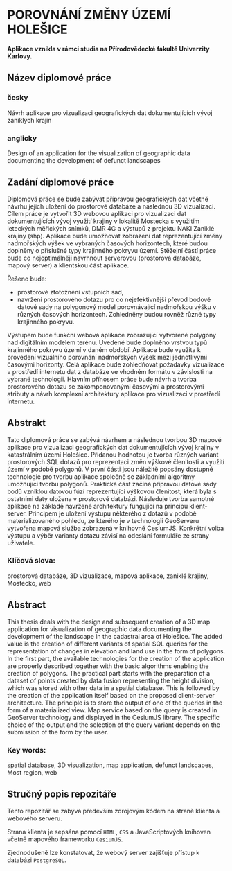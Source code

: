 # POROVNÁNÍ ZMĚNY ÚZEMÍ HOLEŠICE

 __Aplikace vznikla v rámci studia na Přírodovědecké fakultě Univerzity Karlovy.__

## Název diplomové práce
### česky
Návrh aplikace pro vizualizaci geografických dat dokumentujících vývoj zaniklých krajin

### anglicky
Design of an application for the visualization of geographic data documenting the development of defunct landscapes

## Zadání diplomové práce
Diplomová práce se bude zabývat přípravou geografických dat včetně návrhu jejich uložení do prostorové databáze a následnou 3D vizualizaci.
Cílem práce je vytvořit 3D webovou aplikaci pro vizualizaci dat dokumentujících vývoj využití krajiny v lokalitě Mostecka s využitím leteckých měřických snímků, DMR 4G a výstupů z projektu NAKI Zaniklé krajiny (shp). Aplikace bude umožňovat zobrazení dat reprezentující změny nadmořských výšek ve vybraných časových horizontech, které budou doplněny o příslušné typy krajinného pokryvu území.
Stěžejní částí práce bude co nejoptimálněji navrhnout serverovou (prostorová databáze, mapový server) a klientskou část aplikace.

Řešeno bude:
- prostorové ztotožnění vstupních sad,
- navržení prostorového dotazu pro co nejefektivnější převod bodové datové sady na polygonový model porovnávající nadmořskou výšku v různých časových horizontech. Zohledněny budou rovněž různé typy krajinného pokryvu.

Výstupem bude funkční webová aplikace zobrazující vytvořené polygony nad digitálním modelem terénu. Uvedené bude doplněno vrstvou typů krajinného pokryvu území v daném období. Aplikace bude využita k provedení vizuálního porovnání nadmořských výšek mezi jednotlivými časovými horizonty.
Celá aplikace bude zohledňovat požadavky vizualizace v prostředí internetu dat z databáze ve vhodném formátu v závislosti na vybrané technologii.
Hlavním přínosem práce bude návrh a tvorba prostorového dotazu se zakomponovanými časovými a prostorovými atributy a návrh komplexní architektury aplikace pro vizualizaci v prostředí internetu.

## Abstrakt
Tato diplomová práce se zabývá návrhem a následnou tvorbou 3D mapové aplikace pro
vizualizaci geografických dat dokumentujících vývoj krajiny v katastrálním území Holešice.
Přidanou hodnotou je tvorba různých variant prostorových SQL dotazů pro reprezentaci
změn výškové členitosti a využití území v podobě polygonů. V první části jsou náležitě
popsány dostupné technologie pro tvorbu aplikace společně se základními algoritmy
umožňující tvorbu polygonů. Praktická část začíná přípravou datové sady bodů vzniklou
datovou fúzí reprezentující výškovou členitost, která byla s ostatními daty uložena
v prostorové databázi. Následuje tvorba samotné aplikace na základě navržené architektury
fungující na principu klient-server. Principem je uložení výstupu některého z dotazů
v podobě materializovaného pohledu, ze kterého je v technologii GeoServeru vytvořena
mapová služba zobrazená v knihovně CesiumJS. Konkrétní volba výstupu a výběr varianty
dotazu závisí na odeslání formuláře ze strany uživatele.
### Klíčová slova: 
prostorová databáze, 3D vizualizace, mapová aplikace, zaniklé krajiny,
Mostecko, web


## Abstract
This thesis deals with the design and subsequent creation of a 3D map application for
visualization of geographic data documenting the development of the landscape in the
cadastral area of Holešice. The added value is the creation of different variants of spatial
SQL queries for the representation of changes in elevation and land use in the form of
polygons. In the first part, the available technologies for the creation of the application are
properly described together with the basic algorithms enabling the creation of polygons. The
practical part starts with the preparation of a dataset of points created by data fusion
representing the height division, which was stored with other data in a spatial database. This
is followed by the creation of the application itself based on the proposed client-server
architecture. The principle is to store the output of one of the queries in the form of
a materialized view. Map service based on the query is created in GeoServer technology and
displayed in the CesiumJS library. The specific choice of the output and the selection of the
query variant depends on the submission of the form by the user.

### Key words: 
spatial database, 3D visualization, map application, defunct landscapes, Most
region, web

## Stručný popis repozitáře
Tento repozitář se zabývá především zdrojovým kódem na straně klienta a webového serveru.

Strana klienta je sepsána pomocí `HTML`, `CSS` a JavaScriptových knihoven včetně mapového frameworku `CesiumJS`.

Zjednodušeně lze konstatovat, že webový server zajišťuje přístup k databázi `PostgreSQL`.

